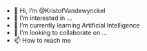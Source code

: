 - 👋 Hi, I’m @KristofVandewynckel
- 👀 I’m interested in ...
- 🌱 I’m currently learning Artificial Intelligence 
- 💞️ I’m looking to collaborate on ...
- 📫 How to reach me 

<!---
KristofVandewynckel/KristofVandewynckel is a ✨ special ✨ repository because its `README.md` (this file) appears on your GitHub profile.
You can click the Preview link to take a look at your changes.
--->
